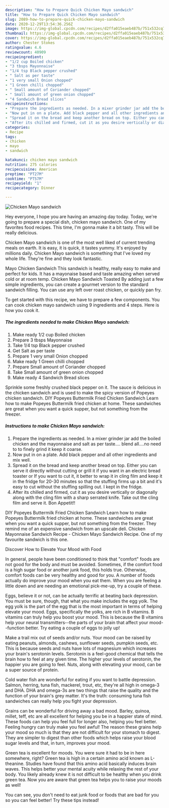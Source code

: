 ```yaml
---
description: "How to Prepare Quick Chicken Mayo sandwich"
title: "How to Prepare Quick Chicken Mayo sandwich"
slug: 2089-how-to-prepare-quick-chicken-mayo-sandwich
date: 2020-12-29T13:54:36.256Z
image: https://img-global.cpcdn.com/recipes/d2ffa015eaeb487b/751x532cq70/chicken-mayo-sandwich-recipe-main-photo.jpg
thumbnail: https://img-global.cpcdn.com/recipes/d2ffa015eaeb487b/751x532cq70/chicken-mayo-sandwich-recipe-main-photo.jpg
cover: https://img-global.cpcdn.com/recipes/d2ffa015eaeb487b/751x532cq70/chicken-mayo-sandwich-recipe-main-photo.jpg
author: Chester Stokes
ratingvalue: 4.6
reviewcount: 40909
recipeingredient:
- "1/2 cup Boiled chicken"
- "3 tbsps Mayonnaise"
- "1/4 tsp Black pepper crushed"
- " Salt as per taste"
- "1 very small Onion chopped"
- "1 Green chilli chopped"
- " Small amount of Coriander chopped"
- " Small amount of green onion chopped"
- "4 Sandwich Bread slices"
recipeinstructions:
- "Prepare the ingredients as needed. In a mixer grinder jar add the boiled chicken and the mayonnaise and salt as per taste.... blend all....no need to to finely grind it keep it coarse."
- "Now put in on a plate. Add black pepper and all other ingredients and mix well."
- "Spread it on the bread and keep another bread on top. Either you can serve it directly without cutting or grill it if you want in an electric bread toaster or If you want to cut it, it better to wrap it in cling film and keep it in the fridge for 20-30 minutes so that the stuffing firms up a bit and it&#39;s easy to cut without the stuffing spilling out. I kept in the fridge."
- "After its chilled and firmed, cut it as you desire vertically or diagonally along with the cling film with a sharp serrated knife. Take out the cling film and serve it. Bon Appetit!!"
categories:
- Recipe
tags:
- chicken
- mayo
- sandwich

katakunci: chicken mayo sandwich 
nutrition: 275 calories
recipecuisine: American
preptime: "PT27M"
cooktime: "PT57M"
recipeyield: "1"
recipecategory: Dinner

---
```



![Chicken Mayo sandwich](https://img-global.cpcdn.com/recipes/d2ffa015eaeb487b/751x532cq70/chicken-mayo-sandwich-recipe-main-photo.jpg)

Hey everyone, I hope you are having an amazing day today. Today, we're going to prepare a special dish, chicken mayo sandwich. One of my favorites food recipes. This time, I'm gonna make it a bit tasty. This will be really delicious.

Chicken Mayo sandwich is one of the most well liked of current trending meals on earth. It is easy, it is quick, it tastes yummy. It's enjoyed by millions daily. Chicken Mayo sandwich is something that I've loved my whole life. They're fine and they look fantastic.

Mayo Chicken Sandwich This sandwich is healthy, really easy to make and perfect for kids. It has a mayonaise based and taste amazing when served cold or at room temp. Chicken Mayo Sandwich Toasted By adding just a few simple ingredients, you can create a gourmet version to the standard sandwich filling. You can use any left over roast chicken, or quickly pan fry.


To get started with this recipe, we have to prepare a few components. You can cook chicken mayo sandwich using 9 ingredients and 4 steps. Here is how you cook it.

<!--inarticleads1-->

##### The ingredients needed to make Chicken Mayo sandwich:

1. Make ready 1/2 cup Boiled chicken
1. Prepare 3 tbsps Mayonnaise
1. Take 1/4 tsp Black pepper crushed
1. Get  Salt as per taste
1. Prepare 1 very small Onion chopped
1. Make ready 1 Green chilli chopped
1. Prepare  Small amount of Coriander chopped
1. Take  Small amount of green onion chopped
1. Make ready 4 Sandwich Bread slices


Sprinkle some freshly crushed black pepper on it. The sauce is delicious in the chicken sandwich and is used to make the spicy version of Popeyes chicken sandwich. DIY Popeyes Buttermilk Fried Chicken Sandwich Learn how to make Popeyes Buttermilk fried chicken at home. These sandwiches are great when you want a quick supper, but not something from the freezer. 

<!--inarticleads2-->

##### Instructions to make Chicken Mayo sandwich:

1. Prepare the ingredients as needed. In a mixer grinder jar add the boiled chicken and the mayonnaise and salt as per taste.... blend all....no need to to finely grind it keep it coarse.
1. Now put in on a plate. Add black pepper and all other ingredients and mix well.
1. Spread it on the bread and keep another bread on top. Either you can serve it directly without cutting or grill it if you want in an electric bread toaster or If you want to cut it, it better to wrap it in cling film and keep it in the fridge for 20-30 minutes so that the stuffing firms up a bit and it&#39;s easy to cut without the stuffing spilling out. I kept in the fridge.
1. After its chilled and firmed, cut it as you desire vertically or diagonally along with the cling film with a sharp serrated knife. Take out the cling film and serve it. Bon Appetit!!


DIY Popeyes Buttermilk Fried Chicken Sandwich Learn how to make Popeyes Buttermilk fried chicken at home. These sandwiches are great when you want a quick supper, but not something from the freezer. They remind me of an expensive sandwich from an upscale deli. Chicken Mayonnaise Sandwich Recipe - Chicken Mayo Sandwich Recipe. One of my favourite sandwich is this one. 

Discover How to Elevate Your Mood with Food


In general, people have been conditioned to think that "comfort" foods are not good for the body and must be avoided. Sometimes, if the comfort food is a high sugar food or another junk food, this holds true. Otherwise, comfort foods can be very healthy and good for you. A number of foods actually do improve your mood when you eat them. When you are feeling a little down and are needing an emotional pick-me-up, try a couple of these.

Eggs, believe it or not, can be actually terrific at beating back depression. You must be sure, though, that what you make includes the egg yolk. The egg yolk is the part of the egg that is the most important in terms of helping elevate your mood. Eggs, specifically the yolks, are rich in B vitamins. B vitamins can truly help you boost your mood. This is because the B vitamins help your neural transmitters--the parts of your brain that affect your mood--function better. Try eating a couple of eggs to jolly up!

Make a trail mix out of seeds and/or nuts. Your mood can be raised by eating peanuts, almonds, cashews, sunflower seeds, pumpkin seeds, etc. This is because seeds and nuts have lots of magnesium which increases your brain's serotonin levels. Serotonin is a feel-good chemical that tells the brain how to feel at any given time. The higher your levels of serotonin, the happier you are going to feel. Nuts, along with elevating your mood, can be a super source of protein.

Cold water fish are wonderful for eating if you want to battle depression. Salmon, herring, tuna fish, mackerel, trout, etc, they're all high in omega-3 and DHA. DHA and omega-3s are two things that raise the quality and the function of your brain's grey matter. It's the truth: consuming tuna fish sandwiches can really help you fight your depression. 

Grains can be wonderful for driving away a bad mood. Barley, quinoa, millet, teff, etc are all excellent for helping you be in a happier state of mind. These foods can help you feel full for longer also, helping you feel better. Feeling hungry can truly make you feel awful! The reason these grains help your mood so much is that they are not difficult for your stomach to digest. They are simpler to digest than other foods which helps raise your blood sugar levels and that, in turn, improves your mood.

Green tea is excellent for moods. You were sure it had to be in here somewhere, right? Green tea is high in a certain amino acid known as L-theanine. Studies have found that this amino acid basically induces brain waves. This helps better your mental acuity while relaxing the rest of your body. You likely already knew it is not difficult to be healthy when you drink green tea. Now you are aware that green tea helps you to raise your moods as well!

You can see, you don't need to eat junk food or foods that are bad for you so you can feel better! Try  these tips  instead!

